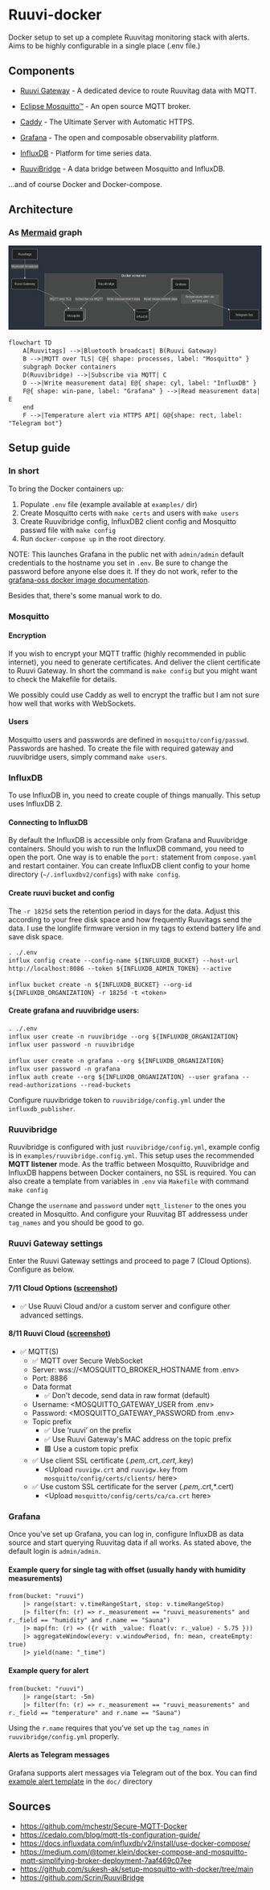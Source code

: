 # Ruuvi-docker
Docker setup to set up a complete Ruuvitag monitoring stack with alerts. Aims to be highly configurable in a single place (.env file.)

## Components

- [Ruuvi Gateway](https://ruuvi.com/gateway/) - A dedicated device to route Ruuvitag data with MQTT.

- [Eclipse Mosquitto™](https://mosquitto.org/) - An open source MQTT broker.

- [Caddy](https://caddyserver.com/) - The Ultimate Server with Automatic HTTPS.

- [Grafana](https://grafana.com/) - The open and composable observability platform.

- [InfluxDB](https://www.influxdata.com/) - Platform for time series data.

- [RuuviBridge](https://github.com/Scrin/RuuviBridge) - A data bridge between Mosquitto and InfluxDB.

...and of course Docker and Docker-compose.

## Architecture

### As [Mermaid](https://mermaid.live/) graph

![Preview](https://raw.githubusercontent.com/laiti/ruuvi-dashboard/main/doc/architecture.png)

```
flowchart TD
    A[Ruuvitags] -->|Bluetooth broadcast| B(Ruuvi Gateway)
    B -->|MQTT over TLS| C@{ shape: processes, label: "Mosquitto" }
    subgraph Docker containers
    D(Ruuvibridge) -->|Subscribe via MQTT| C
    D -->|Write measurement data| E@{ shape: cyl, label: "InfluxDB" }
    F@{ shape: win-pane, label: "Grafana" } -->|Read measurement data| E
    end
    F -->|Temperature alert via HTTPS API| G@{shape: rect, label: "Telegram bot"}
```

## Setup guide

### In short
To bring the Docker containers up:
1) Populate `.env` file (example available at `examples/` dir)
2) Create Mosquitto certs with `make certs` and users with `make users`
3) Create Ruuvibridge config, InfluxDB2 client config and Mosquitto passwd file with `make config`
4) Run `docker-compose up` in the root directory.

NOTE: This launches Grafana in the public net with `admin/admin` default credentials to the hostname you set in `.env`. Be sure to change the password before anyone else does it. If they do not work, refer to the [grafana-oss docker image documentation](https://hub.docker.com/r/grafana/grafana-oss).

Besides that, there's some manual work to do.

### Mosquitto

#### Encryption
If you wish to encrypt your MQTT traffic (highly recommended in public internet), you need to generate certificates. And deliver the client certificate to Ruuvi Gateway. In short the command is `make config` but you might want to check the Makefile for details.

We possibly could use Caddy as well to encrypt the traffic but I am not sure how well that works with WebSockets.

#### Users
Mosquitto users and passwords are defined in `mosquitto/config/passwd`. Passwords are hashed. To create the file with required gateway and ruuvibridge users, simply command `make users`.

### InfluxDB
To use InfluxDB in, you need to create couple of things manually. This setup uses InfluxDB 2.

#### Connecting to InfluxDB

By default the InfluxDB is accessible only from Grafana and Ruuvibridge containers. Should you wish to run the InfluxDB command, you need to open the port. One way is to enable the `port:` statement from `compose.yaml` and restart container. You can create InfluxDB client config to your home directory (`~/.influxdbv2/configs`) with `make config`.

#### Create ruuvi bucket and config

The `-r 1825d` sets the retention period in days for the data. Adjust this according to your free disk space and how frequently Ruuvitags send the data. I use the longlife firmware version in my tags to extend battery life and save disk space.

```
. ./.env
influx config create --config-name ${INFLUXDB_BUCKET} --host-url http://localhost:8086 --token ${INFLUXDB_ADMIN_TOKEN} --active

influx bucket create -n ${INFLUXDB_BUCKET} --org-id ${INFLUXDB_ORGANIZATION} -r 1825d -t <token>
```

#### Create grafana and ruuvibridge users:
```
. ./.env
influx user create -n ruuvibridge --org ${INFLUXDB_ORGANIZATION}
influx user password -n ruuvibridge

influx user create -n grafana --org ${INFLUXDB_ORGANIZATION}
influx user password -n grafana
influx auth create --org ${INFLUXDB_ORGANIZATION} --user grafana --read-authorizations --read-buckets
```

Configure ruuvibridge token to `ruuvibridge/config.yml` under the `influxdb_publisher`.

### Ruuvibridge

Ruuvibridge is configured with just `ruuvibridge/config.yml`, example config is in `examples/ruuvibridge.config.yml`. This setup uses the recommended **MQTT listener** mode. As the traffic between Mosquitto, Ruuvibridge and InfluxDB happens between Docker containers, no SSL is required. You can also create a template from variables in `.env` via `Makefile` with command `make config`

Change the `username` and `password` under `mqtt_listener` to the ones you created in Mosquitto. And configure your Ruuvitag BT addressess under `tag_names` and you should be good to go.

### Ruuvi Gateway settings

Enter the Ruuvi Gateway settings and proceed to page 7 (Cloud Options). Configure as below.

#### 7/11 Cloud Options ([screenshot](doc/ruuvi-gateway-settings-7-cloud-options.png))

-	✅ Use Ruuvi Cloud and/or a custom server and configure other advanced settings.

#### 8/11 Ruuvi Cloud ([screenshot](doc/ruuvi-gateway-settings-8-custom-server-mqtt.png))

- ✅ MQTT(S)
   - ✅ MQTT over Secure WebSocket
    - Server: wss://<MOSQUITTO_BROKER_HOSTNAME from .env>
    - Port: 8886
    - Data format
    	- ✅ Don't decode, send data in raw format (default)
    - Username: <MOSQUITTO_GATEWAY_USER from .env>
    - Password: <MOSQUITTO_GATEWAY_PASSWORD from .env>
    - Topic prefix
        - ✅ Use ‘ruuvi’ on the prefix
        - ✅ Use Ruuvi Gateway's MAC address on the topic prefix
        - 🟩 Use a custom topic prefix
    - ✅ Use client SSL certificate (*.pem,*.crt,*.cert,*.key)
        - <Upload `ruuvigw.crt` and `ruuvigw.key` from `mosquitto/config/certs/clients/` here>
    - ✅ Use custom SSL certificate for the server (*.pem,*.crt,*.cert)
    	- <Upload `mosquitto/config/certs/ca/ca.crt` here>

### Grafana

Once you've set up Grafana, you can log in, configure InfluxDB as data source and start querying Ruuvitag data if all works. As stated above, the default login is `admin/admin`.

#### Example query for single tag with offset (usually handy with humidity measurements)

```
from(bucket: "ruuvi")
    |> range(start: v.timeRangeStart, stop: v.timeRangeStop)
    |> filter(fn: (r) => r._measurement == "ruuvi_measurements" and r._field == "humidity" and r.name == "Sauna")
    |> map(fn: (r) => ({r with _value: float(v: r._value) - 5.75 }))
    |> aggregateWindow(every: v.windowPeriod, fn: mean, createEmpty: true)
    |> yield(name: "_time")
```

#### Example query for alert
```
from(bucket: "ruuvi")
    |> range(start: -5m)
    |> filter(fn: (r) => r._measurement == "ruuvi_measurements" and r._field == "temperature" and r.name == "Sauna")
```

Using the `r.name` requires that you've set up the `tag_names` in `ruuvibridge/config.yml` properly.

#### Alerts as Telegram messages
Grafana supports alert messages via Telegram out of the box. You can find [example alert template](examples/telegram-alert.template) in the `doc/` directory
## Sources

- https://github.com/mchestr/Secure-MQTT-Docker
- https://cedalo.com/blog/mqtt-tls-configuration-guide/
- https://docs.influxdata.com/influxdb/v2/install/use-docker-compose/
- https://medium.com/@tomer.klein/docker-compose-and-mosquitto-mqtt-simplifying-broker-deployment-7aaf469c07ee
- https://github.com/sukesh-ak/setup-mosquitto-with-docker/tree/main
- https://github.com/Scrin/RuuviBridge